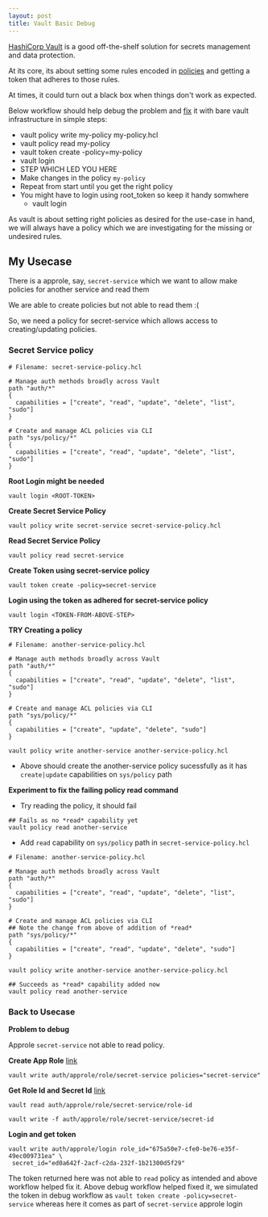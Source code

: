 ```yaml
---
layout: post
title: Vault Basic Debug
---
```


[HashiCorp Vault](https://www.hashicorp.com/) is a good off-the-shelf solution for secrets
management and data protection.

At its core, its about setting some rules encoded in
[policies](https://www.vaultproject.io/intro/getting-started/policies#policies) and
getting a token that adheres to those rules.

At times, it could turn out a black box when things don't work as
expected.

Below workflow should help debug the problem and [fix](https://www.vaultproject.io/intro/getting-started/policies#testing-the-policy) it with bare vault
infrastructure in simple steps:

- vault policy write my-policy my-policy.hcl
- vault policy read my-policy
- vault token create -policy=my-policy
- vault login <TOKEN-FROM-ABOVE-STEP>
- STEP WHICH LED YOU HERE
- Make changes in the policy `my-policy`
- Repeat from start until you get the right policy
- You might have to login using root_token so keep it handy somwhere
  - vault login <ROOT-TOKEN>

As vault is about setting right policies as desired for the use-case in
hand, we will always have a policy which we are investigating for the
missing or undesired rules.

## My Usecase

There is a approle, say, `secret-service` which we want to allow make
policies for another service and read them

We are able to create policies but not able to read them :(

So, we need a policy for secret-service which allows access to
creating/updating policies.

### Secret Service policy

```
# Filename: secret-service-policy.hcl

# Manage auth methods broadly across Vault
path "auth/*"
{
  capabilities = ["create", "read", "update", "delete", "list", "sudo"]
}

# Create and manage ACL policies via CLI
path "sys/policy/*"
{
  capabilities = ["create", "read", "update", "delete", "list", "sudo"]
}
```

**Root Login might be needed**

```
vault login <ROOT-TOKEN>
```

**Create Secret Service Policy**

```
vault policy write secret-service secret-service-policy.hcl
```

**Read Secret Service Policy**

```
vault policy read secret-service
```

**Create Token using secret-service policy**

```
vault token create -policy=secret-service
```

**Login using the token as adhered for secret-service policy**

```
vault login <TOKEN-FROM-ABOVE-STEP>
```

**TRY Creating a policy**

```
# Filename: another-service-policy.hcl

# Manage auth methods broadly across Vault
path "auth/*"
{
  capabilities = ["create", "read", "update", "delete", "list", "sudo"]
}

# Create and manage ACL policies via CLI
path "sys/policy/*"
{
  capabilities = ["create", "update", "delete", "sudo"]
}
```

```
vault policy write another-service another-service-policy.hcl
```

- Above should create the another-service policy sucessfully as it has `create|update` capabilities on `sys/policy` path

**Experiment to fix the failing policy read command**

- Try reading the policy, it should fail

```
## Fails as no *read* capability yet
vault policy read another-service
```

- Add `read` capability on `sys/policy` path in `secret-service-policy.hcl`

```
# Filename: another-service-policy.hcl

# Manage auth methods broadly across Vault
path "auth/*"
{
  capabilities = ["create", "read", "update", "delete", "list", "sudo"]
}

# Create and manage ACL policies via CLI
## Note the change from above of addition of *read*
path "sys/policy/*"
{
  capabilities = ["create", "read", "update", "delete", "sudo"]
}
```

```
vault policy write another-service another-service-policy.hcl
```

```
## Succeeds as *read* capability added now
vault policy read another-service
```

### Back to Usecase

**Problem to debug**

Approle `secret-service` not able to read policy.

**Create App Role** [link](https://www.vaultproject.io/guides/identity/authentication#cli-command-1)

```
vault write auth/approle/role/secret-service policies="secret-service"
```

**Get Role Id and Secret Id** [link](https://www.vaultproject.io/guides/identity/authentication#cli-command-2)

```
vault read auth/approle/role/secret-service/role-id
```

```
vault write -f auth/approle/role/secret-service/secret-id
```

**Login and get token**

```
vault write auth/approle/login role_id="675a50e7-cfe0-be76-e35f-49ec009731ea" \
 secret_id="ed0a642f-2acf-c2da-232f-1b21300d5f29"
```

The token returned here was not able to `read` policy as intended and above workflow helped fix it.
Above debug workflow helped fixed it, we simulated the token in debug workflow as `vault token create -policy=secret-service` whereas here it comes as part of `secret-service` approle login
